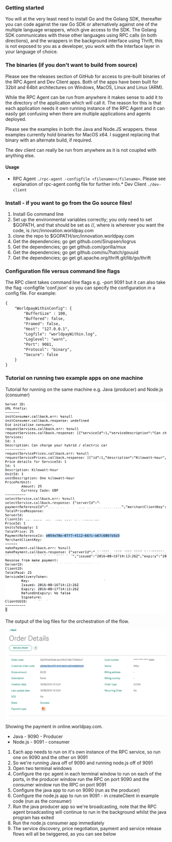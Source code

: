 ### Getting started

You will at the very least need to install Go and the Golang SDK, thereafter you can code against the raw Go SDK or alternatively against one of the multiple language wrappers, which give access to the SDK. The Golang SDK communicates with these other languages using RPC calls (in both directions), and the wrappers in the background interface using Thrift, this is not exposed to you as a developer, you work with the Interface layer in your language of choice.

### The binaries (if you don't want to build from source)

Please see the releases section of GitHub for access to pre-built binaries of the RPC Agent and Dev Client apps. Both of the apps have been built for 32bit and 64bit architectures on Windows, MacOS, Linux and Linux (ARM).

While the RPC Agent can be run from anywhere it makes sense to add it to the directory of the application which will call it. The reason for this is that each application needs it own running instance of the RPC Agent and it can easily get confusing when there are multiple applications and agents deployed.

Please see the examples in both the Java and Node.JS wrappers. these examples currently hold binaries for MacOS x64\. I suggest replacing that binary with an alternate build, if required.

The dev client can really be run from anywhere as it is not coupled with anything else.

#### Usage

*   RPC Agent `./rpc-agent -configfile <filename></filename>`. Please see explanation of rpc-agent config file for further info.*   Dev Client `./dev-client`

### Install - if you want to go from the Go source files!

1.  Install Go command line
2.  Set up the environmental variables correctly; you only need to set $GOPATH, and that should be set as //, where is wherever you want the code, is /src/innovation.worldpay.com
3.  clone the repo to $GOPATH/src/innovation.worldpay.com
4.  Get the dependencies; go get github.com/Sirupsen/logrus
5.  Get the dependencies; go get github.com/gorilla/mux
6.  Get the dependencies; go get github.com/nu7hatch/gouuid
7.  Get the dependencies; go get git.apache.org/thrift.git/lib/go/thrift

### Configuration file versus command line flags

The RPC client takes command line flags e.g. -port 9091 but it can also take the flag -configfile 'conf.json' so you can specify the configuration in a config file. For example:

    {
        "WorldpayWithinConfig": {
            "BufferSize" : 100,
            "Buffered": false,
            "Framed": false,
            "Host": "127.0.0.1",
            "Logfile": "worldpayWithin.log",
            "Loglevel": "warn",
            "Port": 9081,
            "Protocol": "binary",
            "Secure": false
        }
    }

### Tutorial on running two example apps on one machine

Tutorial for running on the same machine e.g. Java (producer) and Node.js (consumer)

![The output of the log files for the orchestration of the flow](images/get-started/outputoforchestration1.png)
<figcaption>The output of the log files for the orchestration of the flow.</figcaption>

![Showing the payment in online.worldpay.com](images/get-started/order-details-onlineworldpaycom.png)
<figcaption>Showing the payment in online.worldpay.com.</figcaption>

*   Java - 9090 - Producer
*   Node.js - 9091 - consumer

1.  Each app needs to run on it's own instance of the RPC service, so run one on 9090 and the other on 9091
2.  So we're running Java off of 9090 and running node.js off of 9091
3.  Open two terminal windows
4.  Configure the rpc agent in each terminal window to run on each of the ports, in the producer window run the RPC on port 9090 and the consumer window run the RPC on port 9091
5.  Configure the java app to run on 9090 (run as the producer)
6.  Configure the node.js app to run on 9091 - in createClient in example code (run as the consumer)
7.  Run the java producer app so we're broadcasting, note that the RPC agent broadcasting will continue to run in the background whilst the java program has exited
8.  Run the node.js consumer app immediately
9.  The service discovery, price negotiation, payment and service release flows will all be twiggered, as you can see below